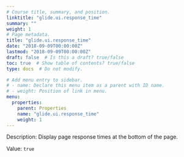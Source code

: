 ```yaml
---
# Course title, summary, and position.
linktitle: "glide.ui.response_time"
summary: ""
weight: 1
# Page metadata.
title: "glide.ui.response_time"
date: "2018-09-09T00:00:00Z"
lastmod: "2018-09-09T00:00:00Z"
draft: false  # Is this a draft? true/false
toc: true  # Show table of contents? true/false
type: docs  # Do not modify.

# Add menu entry to sidebar.
# - name: Declare this menu item as a parent with ID name.
# - weight: Position of link in menu.
menu:
  properties:
    parent: Properties
    name: "glide.ui.response_time"
    weight: 1
---
```


Description: Display page response times at the bottom of the page.


Value: `true`